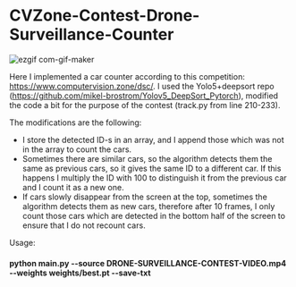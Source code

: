 # CVZone-Contest-Drone-Surveillance-Counter
![ezgif com-gif-maker](https://user-images.githubusercontent.com/50489165/152181592-56a15c51-620b-4334-9e5b-9d6edd1bb5b1.gif)


Here I implemented a car counter according to this competition: https://www.computervision.zone/dsc/. I used the Yolo5+deepsort repo (https://github.com/mikel-brostrom/Yolov5_DeepSort_Pytorch), modified the code a bit for the purpose of the contest (track.py from line 210-233).

The modifications are the following:

- I store the detected ID-s in an array, and I append those which was not in the array to count the cars.
- Sometimes there are similar cars, so the algorithm detects them the same as previous cars, so it gives the same ID to a different car. If this happens I multiply the ID with 100 to distinguish it from the previous car and I count it as a new one.
- If cars slowly disappear from the screen at the top, sometimes the algorithm detects them as new cars, therefore after 10 frames, I only count those cars which are detected in the bottom half of the screen to ensure that I do not recount cars.

Usage:
#### python main.py --source DRONE-SURVEILLANCE-CONTEST-VIDEO.mp4 --weights weights/best.pt --save-txt
